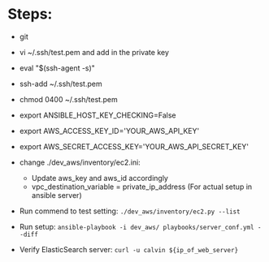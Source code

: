 
# Steps:
* git
* vi ~/.ssh/test.pem and add in the private key
* eval "$(ssh-agent -s)"
* ssh-add ~/.ssh/test.pem
* chmod 0400 ~/.ssh/test.pem
* export ANSIBLE_HOST_KEY_CHECKING=False
* export AWS_ACCESS_KEY_ID='YOUR_AWS_API_KEY'
* export AWS_SECRET_ACCESS_KEY='YOUR_AWS_API_SECRET_KEY'
* change ./dev_aws/inventory/ec2.ini:
	* Update aws_key and aws_id accordingly
	* vpc_destination_variable = private_ip_address (For actual setup in ansible server)
* Run commend to test setting:
```./dev_aws/inventory/ec2.py --list```
* Run setup:
```ansible-playbook -i dev_aws/ playbooks/server_conf.yml --diff```

* Verify ElasticSearch server:
```curl -u calvin ${ip_of_web_server}```

